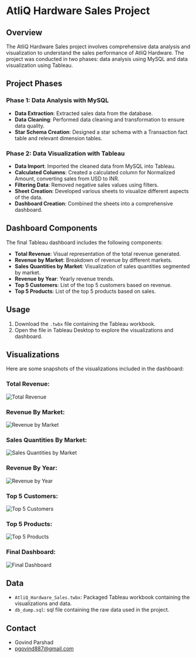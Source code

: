 # AtliQ Hardware Sales Project

## Overview
The AtliQ Hardware Sales project involves comprehensive data analysis and visualization to understand the sales performance of AtliQ Hardware. The project was conducted in two phases: data analysis using MySQL and data visualization using Tableau.

## Project Phases

### Phase 1: Data Analysis with MySQL
- **Data Extraction**: Extracted sales data from the database.
- **Data Cleaning**: Performed data cleaning and transformation to ensure data quality.
- **Star Schema Creation**: Designed a star schema with a Transaction fact table and relevant dimension tables.

### Phase 2: Data Visualization with Tableau
- **Data Import**: Imported the cleaned data from MySQL into Tableau.
- **Calculated Columns**: Created a calculated column for Normalized Amount, converting sales from USD to INR.
- **Filtering Data**: Removed negative sales values using filters.
- **Sheet Creation**: Developed various sheets to visualize different aspects of the data.
- **Dashboard Creation**: Combined the sheets into a comprehensive dashboard.

## Dashboard Components
The final Tableau dashboard includes the following components:
- **Total Revenue**: Visual representation of the total revenue generated.
- **Revenue by Market**: Breakdown of revenue by different markets.
- **Sales Quantities by Market**: Visualization of sales quantities segmented by market.
- **Revenue by Year**: Yearly revenue trends.
- **Top 5 Customers**: List of the top 5 customers based on revenue.
- **Top 5 Products**: List of the top 5 products based on sales.

## Usage
1. Download the `.twbx` file containing the Tableau workbook.
2. Open the file in Tableau Desktop to explore the visualizations and dashboard.

## Visualizations
Here are some snapshots of the visualizations included in the dashboard:
### Total Revenue:

![Total Revenue](https://github.com/Govindpsd/Altiq-Hardware/blob/main/TotalRevenue.png)

### Revenue By Market:

![Revenue by Market](https://github.com/Govindpsd/Altiq-Hardware/blob/main/RevenueByMarket.png)

### Sales Quantities By Market:

![Sales Quantities by Market](https://github.com/Govindpsd/Altiq-Hardware/blob/main/SalesQuantitiesByMarket.png)

### Revenue By Year:

![Revenue by Year](https://github.com/Govindpsd/Altiq-Hardware/blob/main/RevenueByYear.png)

### Top 5 Customers:

![Top 5 Customers](https://github.com/Govindpsd/Altiq-Hardware/blob/main/Top5Customers.png)

### Top 5 Products:

![Top 5 Products](https://github.com/Govindpsd/Altiq-Hardware/blob/main/Top5Products.png)

### Final Dashboard:

![Final Dashboard](https://github.com/Govindpsd/Altiq-Hardware/blob/main/FinalDashboard.png)


## Data
- `AtliQ_Hardware_Sales.twbx`: Packaged Tableau workbook containing the visualizations and data.
- `db_dump.sql`: sql file containing the raw data used  in the project.


## Contact
- Govind Parshad
- pgovind887@gmail.com
